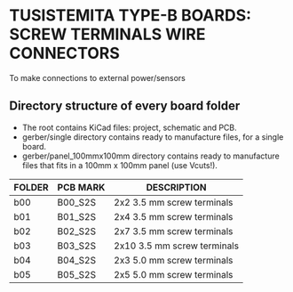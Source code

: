 
# TUSISTEMITA TYPE-B BOARDS: SCREW TERMINALS WIRE CONNECTORS


To make connections to external power/sensors

## Directory structure of every board folder

* The root contains KiCad files: project, schematic and PCB.
* gerber/single directory contains ready to manufacture files, for a single board.
* gerber/panel_100mmx100mm directory contains ready to manufacture files that fits in a 100mm x 100mm panel (use Vcuts!).

| FOLDER | PCB MARK| DESCRIPTION                                     
|--------|---------|-----------------------------
| b00    | B00_S2S | 2x2 3.5 mm screw terminals
| b01    | B01_S2S | 2x4 3.5 mm screw terminals
| b02    | B02_S2S | 2x7 3.5 mm screw terminals
| b03    | B03_S2S | 2x10 3.5 mm screw terminals
| b04    | B04_S2S | 2x3 5.0 mm screw terminals
| b05    | B05_S2S | 2x5 5.0 mm screw terminals


